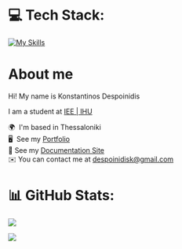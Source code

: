
# 💻 Tech Stack:

[![My Skills](https://skillicons.dev/icons?i=c,java,py,html,css,js,php,arduino,git,linux,neovim,svelte,ruby,lua,sqlite,kotlin,androidstudio,firebase,go,bash,postgres&perline=9)](https://skillicons.dev) 

# About me

Hi! My name is Konstantinos Despoinidis

I am a student at [IEE | IHU](https://www.iee.ihu.gr/en/)

🌍  I'm based in Thessaloniki<br>
🖥️  See my [Portfolio](https://kdesp73.github.io/Portfolio/)<br>
📄  See my [Documentation Site](https://kdesp73.github.io/Docs/)<br>
✉️  You can contact me at [despoinidisk@gmail.com](mailto:despoinidisk@gmail.com)<br>

# 📊 GitHub Stats:
![](https://github-readme-stats.vercel.app/api?username=KDesp73&theme=gotham&hide_border=false&include_all_commits=false&count_private=true)<br/>

![](https://github-readme-stats.vercel.app/api/top-langs/?username=KDesp73&theme=gotham&hide_border=false&include_all_commits=false&count_private=true&layout=compact)
